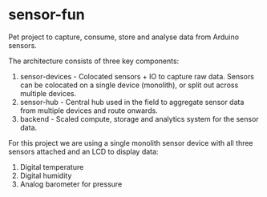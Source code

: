 # sensor-fun
Pet project to capture, consume, store and analyse data from Arduino sensors.

The architecture consists of three key components:

1. sensor-devices - Colocated sensors + IO to capture raw data. Sensors can be colocated on a single device (monolith), or split out across multiple devices.
2. sensor-hub - Central hub used in the field to aggregate sensor data from multiple devices and route onwards.
3. backend - Scaled compute, storage and analytics system for the sensor data.

For this project we are using a single monolith sensor device with all three sensors attached and an LCD to display data:

1. Digital temperature
2. Digital humidity
3. Analog barometer for pressure
